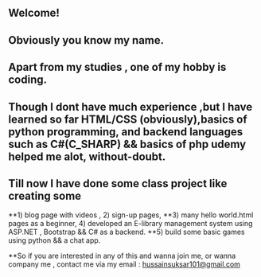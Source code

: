 ## Welcome!

## Obviously you know my name. 
## Apart from my studies , one of my hobby is coding. 
## Though I dont have much experience ,but I  have learned so far  HTML/CSS (obviously),basics of python programming, and backend languages such as C#(C_SHARP) && basics of php udemy helped me alot, without-doubt.

## Till now I have done some class project like creating some
**1) blog page with videos ,
2) sign-up pages,
**3) many hello world.html pages as a beginner,
4) developed an E-library management system using ASP.NET , Bootstrap && C# as a backend.
**5) build some basic games using python && a chat app.

**So if you are interested in any of this and wanna join me, or wanna company me , contact me via my email : hussainsuksar101@gmail.com  




